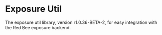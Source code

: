 # Exposure Util

The exposure util library, version r1.0.36-BETA-2, for easy integration with the Red Bee exposure backend.